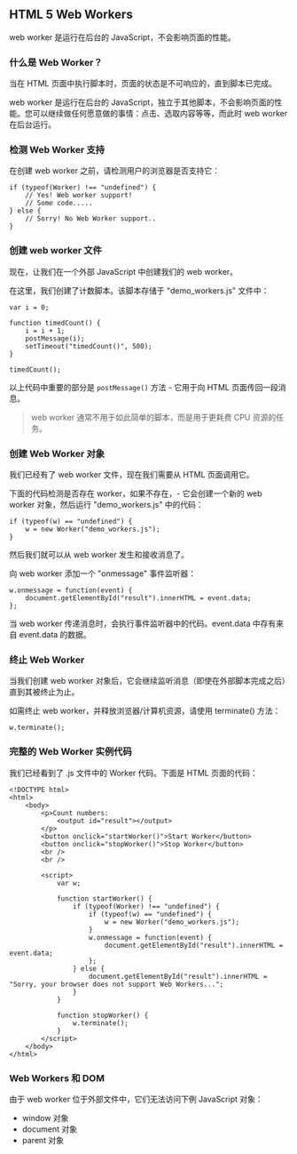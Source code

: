 HTML 5 Web Workers
---

web worker 是运行在后台的 JavaScript，不会影响页面的性能。


### 什么是 Web Worker？
当在 HTML 页面中执行脚本时，页面的状态是不可响应的，直到脚本已完成。

web worker 是运行在后台的 JavaScript，独立于其他脚本，不会影响页面的性能。您可以继续做任何愿意做的事情：点击、选取内容等等，而此时 web worker 在后台运行。


### 检测 Web Worker 支持
在创建 web worker 之前，请检测用户的浏览器是否支持它：
```
if (typeof(Worker) !== "undefined") {
    // Yes! Web worker support!
    // Some code.....
} else {
    // Sorry! No Web Worker support..
}
```


### 创建 web worker 文件
现在，让我们在一个外部 JavaScript 中创建我们的 web worker。

在这里，我们创建了计数脚本。该脚本存储于 "demo_workers.js" 文件中：
```
var i = 0;

function timedCount() {
    i = i + 1;
    postMessage(i);
    setTimeout("timedCount()", 500);
}

timedCount();
```

以上代码中重要的部分是 `postMessage()` 方法 - 它用于向 HTML 页面传回一段消息。

> web worker 通常不用于如此简单的脚本，而是用于更耗费 CPU 资源的任务。


### 创建 Web Worker 对象
我们已经有了 web worker 文件，现在我们需要从 HTML 页面调用它。

下面的代码检测是否存在 worker，如果不存在，- 它会创建一个新的 web worker 对象，然后运行 "demo_workers.js" 中的代码：
```
if (typeof(w) == "undefined") {
    w = new Worker("demo_workers.js");
}
```

然后我们就可以从 web worker 发生和接收消息了。

向 web worker 添加一个 "onmessage" 事件监听器：
```
w.onmessage = function(event) {
    document.getElementById("result").innerHTML = event.data;
};
```

当 web worker 传递消息时，会执行事件监听器中的代码。event.data 中存有来自 event.data 的数据。


### 终止 Web Worker
当我们创建 web worker 对象后，它会继续监听消息（即使在外部脚本完成之后）直到其被终止为止。

如需终止 web worker，并释放浏览器/计算机资源，请使用 terminate() 方法：
```
w.terminate();
```


### 完整的 Web Worker 实例代码
我们已经看到了 .js 文件中的 Worker 代码。下面是 HTML 页面的代码：
```
<!DOCTYPE html>
<html>
    <body>
        <p>Count numbers:
            <output id="result"></output>
        </p>
        <button onclick="startWorker()">Start Worker</button>
        <button onclick="stopWorker()">Stop Worker</button>
        <br />
        <br />
        
        <script>
            var w;

            function startWorker() {
                if (typeof(Worker) !== "undefined") {
                    if (typeof(w) == "undefined") {
                        w = new Worker("demo_workers.js");
                    }
                    w.onmessage = function(event) {
                        document.getElementById("result").innerHTML = event.data;
                    };
                } else {
                    document.getElementById("result").innerHTML = "Sorry, your browser does not support Web Workers...";
                }
            }

            function stopWorker() {
                w.terminate();
            }
        </script>
    </body>
</html>
```


### Web Workers 和 DOM
由于 web worker 位于外部文件中，它们无法访问下例 JavaScript 对象：
- window 对象
- document 对象
- parent 对象